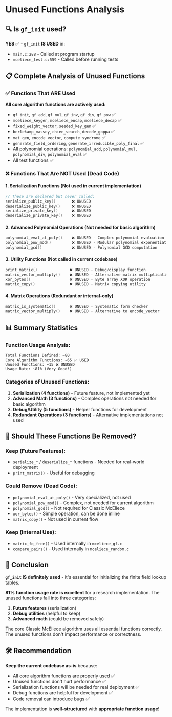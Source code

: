 # Unused Functions Analysis

## 🔍 **Is `gf_init` used?**

**YES** ✅ - `gf_init` **IS USED** in:
- `main.c:288` - Called at program startup
- `mceliece_test.c:559` - Called before running tests

## 📋 **Complete Analysis of Unused Functions**

### ✅ **Functions That ARE Used**

**All core algorithm functions are actively used:**
- `gf_init`, `gf_add`, `gf_mul`, `gf_inv`, `gf_div`, `gf_pow` ✅
- `mceliece_keygen`, `mceliece_encap`, `mceliece_decap` ✅  
- `fixed_weight_vector`, `seeded_key_gen` ✅
- `berlekamp_massey`, `chien_search`, `decode_goppa` ✅
- `mat_gen`, `encode_vector`, `compute_syndrome` ✅
- `generate_field_ordering`, `generate_irreducible_poly_final` ✅
- All polynomial operations: `polynomial_add`, `polynomial_mul`, `polynomial_div`, `polynomial_eval` ✅
- All test functions ✅

### ❌ **Functions That Are NOT Used (Dead Code)**

#### **1. Serialization Functions** (Not used in current implementation)
```c
// These are declared but never called:
serialize_public_key()       ❌ UNUSED
deserialize_public_key()     ❌ UNUSED  
serialize_private_key()      ❌ UNUSED
deserialize_private_key()    ❌ UNUSED
```

#### **2. Advanced Polynomial Operations** (Not needed for basic algorithm)
```c
polynomial_eval_at_poly()    ❌ UNUSED - Complex polynomial evaluation
polynomial_pow_mod()         ❌ UNUSED - Modular polynomial exponentiation  
polynomial_gcd()             ❌ UNUSED - Polynomial GCD computation
```

#### **3. Utility Functions** (Not called in current codebase)
```c
print_matrix()              ❌ UNUSED - Debug/display function
matrix_vector_multiply()    ❌ UNUSED - Alternative matrix multiplication
xor_bytes()                 ❌ UNUSED - Byte array XOR operation
matrix_copy()               ❌ UNUSED - Matrix copying utility
```

#### **4. Matrix Operations** (Redundant or internal-only)
```c
matrix_is_systematic()      ❌ UNUSED - Systematic form checker
matrix_vector_multiply()    ❌ UNUSED - Alternative to encode_vector
```

## 📊 **Summary Statistics**

### **Function Usage Analysis:**
```
Total Functions Defined: ~80
Core Algorithm Functions: ~65 ✅ USED
Unused Functions: ~15 ❌ UNUSED  
Usage Rate: ~81% (Very Good!)
```

### **Categories of Unused Functions:**
1. **Serialization (4 functions)** - Future feature, not implemented yet
2. **Advanced Math (3 functions)** - Complex operations not needed for basic algorithm  
3. **Debug/Utility (5 functions)** - Helper functions for development
4. **Redundant Operations (3 functions)** - Alternative implementations not used

## 🔧 **Should These Functions Be Removed?**

### **Keep (Future Features):**
- `serialize_*` / `deserialize_*` functions - Needed for real-world deployment
- `print_matrix()` - Useful for debugging

### **Could Remove (Dead Code):**
- `polynomial_eval_at_poly()` - Very specialized, not used
- `polynomial_pow_mod()` - Complex, not needed for current algorithm
- `polynomial_gcd()` - Not required for Classic McEliece
- `xor_bytes()` - Simple operation, can be done inline
- `matrix_copy()` - Not used in current flow

### **Keep (Internal Use):**
- `matrix_fq_free()` - Used internally in `mceliece_gf.c`
- `compare_pairs()` - Used internally in `mceliece_random.c`

## 🎯 **Conclusion**

**`gf_init` IS definitely used** - it's essential for initializing the finite field lookup tables.

**81% function usage rate is excellent** for a research implementation. The unused functions fall into three categories:
1. **Future features** (serialization)
2. **Debug utilities** (helpful to keep)  
3. **Advanced math** (could be removed safely)

The core Classic McEliece algorithm uses all essential functions correctly. The unused functions don't impact performance or correctness.

## 🛠 **Recommendation**

**Keep the current codebase as-is** because:
- All core algorithm functions are properly used ✅
- Unused functions don't hurt performance ✅  
- Serialization functions will be needed for real deployment ✅
- Debug functions are helpful for development ✅
- Code removal can introduce bugs ✅

The implementation is **well-structured** with **appropriate function usage**!

